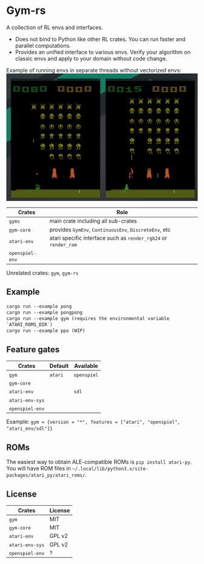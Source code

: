 # Gym-rs

A collection of RL envs and interfaces.
- Does not bind to Python like other RL crates. You can run faster and parallel computations.
- Provides an unified interface to various envs. Verify your algorithm on classic envs and apply to your domain without code change.

Example of running envs in separate threads without vectorized envs:
![](pongpong.png)

Crates          | Role
----------------|----------------------------------------------------------------
`gyms`          | main crate including all sub-crates
`gym-core`      | provides `GymEnv`, `ContinuousEnv`, `DiscreteEnv`, etc
`atari-env`     | atari specific interface such as `render_rgb24` or `render_ram`
`openspiel-env` |

Unrelated crates: `gym`, `gym-rs`

## Example
```
cargo run --example pong
cargo run --example pongpong
cargo run --example gym (requires the environmental variable `ATARI_ROMS_DIR`)
cargo run --example ppo (WIP)
```

## Feature gates

Crates          | Default | Available
----------------|---------|------------
`gym`           | `atari` | `openspiel`
`gym-core`      |         |
`atari-env`     |         | `sdl`
`atari-env-sys` |         |
`openspiel-env` |         |

Example: `gym = {version = "*", features = ["atari", "openspiel", "atari_env/sdl"]} `

## ROMs
The easiest way to obtain ALE-compatible ROMs is `pip install atari-py`.
You will have ROM files in `~/.local/lib/python3.x/site-packages/atari_py/atari_roms/`.

## License
Crates          | License
----------------|--------
`gym`           | MIT
`gym-core`      | MIT
`atari-env`     | GPL v2
`atari-env-sys` | GPL v2
`openspiel-env` | ?
